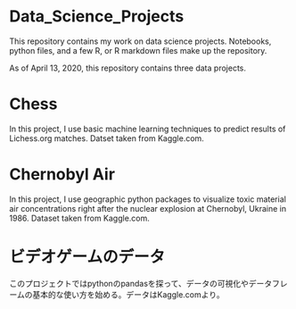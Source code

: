 # Data_Science_Projects

This repository contains my work on data science projects. Notebooks, python files, and a few R, or R markdown files make up the repository. 

As of April 13, 2020, this repository contains three data projects.

# Chess 

In this project, I use basic machine learning techniques to predict results of Lichess.org matches. Datset taken from Kaggle.com. 

# Chernobyl Air 

In this project, I use geographic python packages to visualize toxic material air concentrations right after the nuclear 
explosion at Chernobyl, Ukraine in 1986. Dataset taken from Kaggle.com. 

# ビデオゲームのデータ

このプロジェクトではpythonのpandasを探って、データの可視化やデータフレームの基本的な使い方を始める。データはKaggle.comより。 
